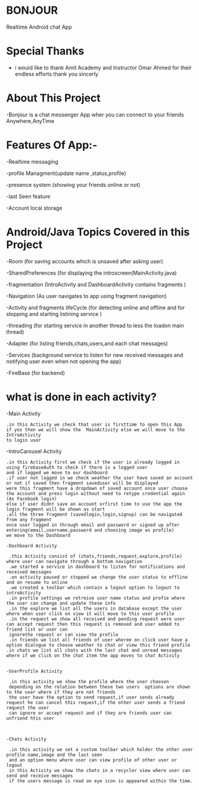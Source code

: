 # BONJOUR
Realtime Android chat App



# Special Thanks
- i would like to thank Amit Academy and Instructor Omar Ahmed for their endless
efforts thank you sincerly


# About This Project
-Bonjour is a chat messenger App wher you can connect to your friends 
Anywhere,AnyTime


# Features Of App:-
  -Realtime messaging

-profile Managment(update name ,status,profile)                                                   

-presence system (showing your friends online or not)

-last Seen feature

-Account local storage

# Android/Java  Topics Covered in this Project

-Room (for saving accounts which is unsaved after asking user)

-SharedPreferences (for displaying the introscreen(MainActivity.java)

-fragmentation (IntroActivity and DashboardActivity contains fragments )

-Navigation (As user navigates to app using fragment navigation)

-Activity and fragments lifeCycle (for detecting online and offline and for stopping and starting listining service )

-threading (for starting service in another thread to less the loadon main thread)

-Adapter (for listing friends,chats,users,and each chat messages)

-Services (background service to listen for new received messages and notifying user even when not opening the app)

-FireBase (for backend)




# what is done in each activity?

   -Main Activity

    .in this Activity we check that user is firsttime to open this App 
    if yes then we will show the  MainActivity else we will move to the IntroActivity
    to login user
   
   -IntroCarousel Activity

    .in this Activity first we check if the user is already logged in using firebaseAuth to check if there is a logged user 
    and if logged we move to our dashboard
    .if user not logged in we check weather the user have saved an account or not if saved then fragment saveduser will be displayed
    were this fragment have a dropdown of saved account once user choose the account and press login without need to retype credential again
    (As Facebook login)
    else if user didnt save an account orfirst time to use the app the login fragment will be shown as start
    .all the three fragment (savedlogin,login,signup) can be navigated from any fragment
    once user logged in through email and password or signed up after entering(email,username,password and choosing image as profile)
    we move to the Dashboard
    
    -Dashboard Activity
    
     .this Activity consist of (chats,friends,request,explore,profile) where user can navigate through a bottom navigation
     .we started a service in dashboard to listen for notifications and received messages
     .on activity paused or stopped we change the user status to offline and on resume to online
     .we created a toolbar which contain a logout option to logout to introActivity
     .in profile settings we retreive user name status and profie where the user can change and update these info
     .in the explore we list all the users in database except the user where when user click on view it will move to this user profile
     .in the request we show all received and pending request were user can accept request then this request is removed and user added to friend list or user can
     ignorethe request or can view the profile
     .in friends we list all friends of user wheree on click user have a option dialogue to choose weather to chat or view this friend profile
    .in chats we list all chats with the last chat and unread messages where if we click on the chat item the app moves to chat Activity
    
    
    -UserProfile Activity
    
     .in this activity we show the profile where the user choosen 
     depending on the relation between these two users  options are shown to the user where if they are not friends
     the user have the option to send request,if user sends already request he can cancel this request,if the other user sends a friend request the user
     can ignore or accept request and if they are friends user can unfriend htis user 
     
     
     
    -Chats Activity
     
     .in this activity we set a custom toolbar which holder the other user profile name,image and the last seen 
     and an option menu where user can view profile of other user or logout
     in this Activity we show the chats in a recycler view where user can send and receive messages
     if the users message is read an eye icon is appeared within the time.
     
     
     
     
     
    
